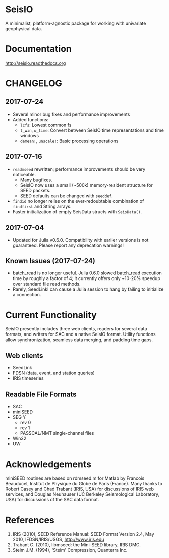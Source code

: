 # SeisIO
A minimalist, platform-agnostic package for working with univariate geophysical data.

# Documentation
http://seisio.readthedocs.org

# CHANGELOG
## 2017-07-24
* Several minor bug fixes and performance improvements
* Added functions:
  + `lcfs`: Lowest common fs
  + `t_win`, `w_time`: Convert between SeisIO time representations and time windows
  + `demean!`, `unscale!`: Basic processing operations

## 2017-07-16
* `readmseed` rewritten; performance improvements should be very noticeable.
  + Many bugfixes.
  + SeisIO now uses a small (~500k) memory-resident structure for SEED packets.
  + SEED defaults can be changed with `seeddef`.
* `findid` no longer relies on the ever-redoubtable combination of `findfirst` and String arrays.
* Faster initialization of empty SeisData structs with `SeisData()`.

## 2017-07-04
* Updated for Julia v0.6.0. Compatibility with earlier versions is not guaranteed. Please report any deprecation warnings!

## Known Issues (2017-07-24)
* batch_read is no longer useful. Julia 0.6.0 slowed batch_read execution time by roughly a factor of 4; it currently offers only ~10-20% speedup over standard file read methods.
* Rarely, SeedLink! can cause a Julia session to hang by failing to initialize a connection.

# Current Functionality
SeisIO presently includes three web clients, readers for several data formats, and writers for SAC and a native SeisIO format. Utility functions allow synchronization, seamless data merging, and padding time gaps.

## Web clients
* SeedLink
* FDSN (data, event, and station queries)
* IRIS timeseries

## Readable File Formats
* SAC
* miniSEED
* SEG Y
  + rev 0
  + rev 1
  + PASSCAL/NMT single-channel files
* Win32
* UW

# Acknowledgements
miniSEED routines are based on rdmseed.m for Matlab by Francois Beauducel, Institut de Physique du Globe de Paris (France). Many thanks to Robert Casey and Chad Trabant (IRIS, USA) for discussions of IRIS web services, and Douglas Neuhauser (UC Berkeley Seismological Laboratory, USA) for discussions of the SAC data format.

# References
1. IRIS (2010), SEED Reference Manual: SEED Format Version 2.4, May 2010, IFDSN/IRIS/USGS, http://www.iris.edu
2. Trabant C. (2010), libmseed: the Mini-SEED library, IRIS DMC.
3. Steim J.M. (1994), 'Steim' Compression, Quanterra Inc.
